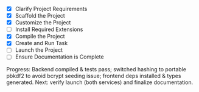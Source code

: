 - [x] Clarify Project Requirements
- [x] Scaffold the Project
- [x] Customize the Project
- [ ] Install Required Extensions
- [x] Compile the Project
- [x] Create and Run Task
- [ ] Launch the Project
- [ ] Ensure Documentation is Complete

Progress: Backend compiled & tests pass; switched hashing to portable pbkdf2 to avoid bcrypt seeding issue; frontend deps installed & types generated. Next: verify launch (both services) and finalize documentation.
